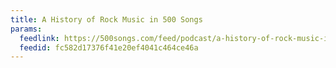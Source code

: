 ```yaml
---
title: A History of Rock Music in 500 Songs
params:
  feedlink: https://500songs.com/feed/podcast/a-history-of-rock-music-in-500-songs
  feedid: fc582d17376f41e20ef4041c464ce46a
---
```

